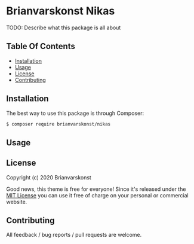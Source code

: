 # Brianvarskonst Nikas

TODO: Describe what this package is all about

## Table Of Contents

* [Installation](#installation)
* [Usage](#usage)
* [License](#license)
* [Contributing](#contributing)

## Installation

The best way to use this package is through Composer:

```BASH
$ composer require brianvarskonst/nikas
```

## Usage


## License

Copyright (c) 2020 Brianvarskonst

Good news, this theme is free for everyone! Since it's released under the [MIT License](LICENSE) you can use it free of charge on your personal or commercial website.

## Contributing

All feedback / bug reports / pull requests are welcome.